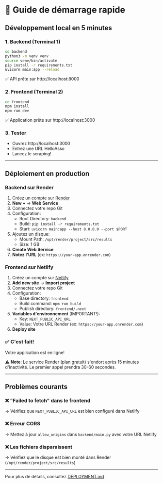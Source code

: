 # 🚀 Guide de démarrage rapide

## Développement local en 5 minutes

### 1. Backend (Terminal 1)

```bash
cd backend
python3 -m venv venv
source venv/bin/activate
pip install -r requirements.txt
uvicorn main:app --reload
```

✅ API prête sur http://localhost:8000

### 2. Frontend (Terminal 2)

```bash
cd frontend
npm install
npm run dev
```

✅ Application prête sur http://localhost:3000

### 3. Tester

- Ouvrez http://localhost:3000
- Entrez une URL HelloAsso
- Lancez le scraping!

---

## Déploiement en production

### Backend sur Render

1. Créez un compte sur [Render](https://render.com)
2. **New +** → **Web Service**
3. Connectez votre repo Git
4. Configuration:
   - Root Directory: `backend`
   - Build: `pip install -r requirements.txt`
   - Start: `uvicorn main:app --host 0.0.0.0 --port $PORT`
5. Ajoutez un disque:
   - Mount Path: `/opt/render/project/src/results`
   - Size: 1 GB
6. **Create Web Service**
7. **Notez l'URL** (ex: `https://your-app.onrender.com`)

### Frontend sur Netlify

1. Créez un compte sur [Netlify](https://netlify.com)
2. **Add new site** → **Import project**
3. Connectez votre repo Git
4. Configuration:
   - Base directory: `frontend`
   - Build command: `npm run build`
   - Publish directory: `frontend/.next`
5. **Variables d'environnement** (IMPORTANT!):
   - Key: `NEXT_PUBLIC_API_URL`
   - Value: Votre URL Render (ex: `https://your-app.onrender.com`)
6. **Deploy site**

### ✅ C'est fait!

Votre application est en ligne!

⚠️ **Note**: Le service Render (plan gratuit) s'endort après 15 minutes d'inactivité. Le premier appel prendra 30-60 secondes.

---

## Problèmes courants

### ❌ "Failed to fetch" dans le frontend
→ Vérifiez que `NEXT_PUBLIC_API_URL` est bien configuré dans Netlify

### ❌ Erreur CORS
→ Mettez à jour `allow_origins` dans `backend/main.py` avec votre URL Netlify

### ❌ Les fichiers disparaissent
→ Vérifiez que le disque est bien monté dans Render (`/opt/render/project/src/results`)

---

Pour plus de détails, consultez [DEPLOYMENT.md](./DEPLOYMENT.md)
